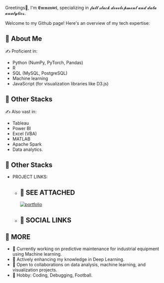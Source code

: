 Greetings👋, I'm 𝕰𝖒𝖒𝖆𝖓𝖚𝖊𝖑, specializing in 𝓯𝓾𝓵𝓵 𝓼𝓽𝓪𝓬𝓴 𝓭𝓮𝓿𝓮𝓵𝓸𝓹𝓶𝓮𝓷𝓽 𝓪𝓷𝓭 𝓭𝓪𝓽𝓪 𝓪𝓷𝓪𝓵𝔂𝓽𝓲𝓬𝓼. 

Welcome to my Github page! Here's an overview of my tech expertise:

## 🚀 About Me
✍️ Proficient in:
   * Python (NumPy, PyTorch, Pandas)
   * R
   * SQL (MySQL, PostgreSQL)
   * Machine learning
   * JavaScript (for visualization libraries like D3.js)

## 🚀 Other Stacks
✍️ Also vast in:
   * Tableau
   * Power BI
   * Excel (VBA)
   * MATLAB
   * Apache Spark
   * Data analytics.

## 🚀 Other Stacks
- PROJECT LINKS:
    - ## 🔗 SEE ATTACHED
      [![portfolio](https://img.shields.io/badge/DevResumeWebsite-000?style=for-the-badge&logo=ko-fi&logoColor=white)](git@github.com:EmmaAnalyst/CorrosionAnalysis.git)
    
    - ## 🔗 SOCIAL LINKS
      <!-- [![linkedin](https://img.shields.io/badge/linkedin-0A66C2?style=for-the-badge&logo=linkedin&logoColor=white)](https://www.linkedin.com/in/) -->

## 🚀 MORE
   * 🔭 Currently working on predictive maintenance for industrial equipment using Machine learning.
   * 🌱 Actively enhancing my knowledge in Deep Learning.
   * 👯 Open to collaborations on data analysis, machine learning, and visualization projects.
   * 🎉 Hobby: Coding, Debugging, Football.
